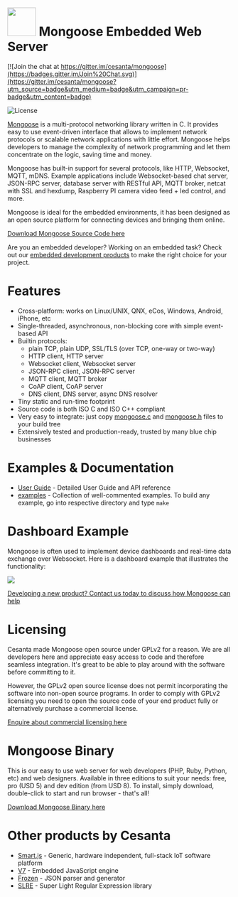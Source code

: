 # <img src="http://www.cesanta.com/hubfs/www.cesanta.com/Images/mongoose_library.png" width="64" height="64"> Mongoose Embedded Web Server

[![Join the chat at https://gitter.im/cesanta/mongoose](https://badges.gitter.im/Join%20Chat.svg)](https://gitter.im/cesanta/mongoose?utm_source=badge&utm_medium=badge&utm_campaign=pr-badge&utm_content=badge)

![](https://img.shields.io/badge/license-GPL_2-green.svg "License")

[Mongoose](https://www.cesanta.com/mongoose) is a
multi-protocol networking library written in C.
It provides easy to use event-driven interface that allows to implement
network protocols or scalable network applications  with little effort.
Mongoose helps developers to manage the complexity of network programming
and let them concentrate on the logic, saving time and money.

Mongoose has built-in support for several protocols, like
HTTP, Websocket, MQTT, mDNS. Example applications include
Websocket-based chat server, JSON-RPC server,
database server with RESTful API, MQTT broker, netcat with SSL and hexdump,
Raspberry PI camera video feed + led control, and more.

Mongoose is ideal for the embedded environments, it has been designed as
an open source platform for connecting devices and bringing them online.

[Download Mongoose Source Code here](http://hubs.ly/H0150FK0)

Are you an embedded developer? Working on an embedded task?
Check out our [embedded development products](http://hubs.ly/H0150sY0)
to make the right choice for your project.

# Features

* Cross-platform: works on Linux/UNIX, QNX, eCos, Windows, Android, iPhone, etc
* Single-threaded, asynchronous, non-blocking core with simple event-based API
* Builtin protocols:
   - plain TCP, plain UDP, SSL/TLS (over TCP, one-way or two-way)
   - HTTP client, HTTP server
   - Websocket client, Websocket server
   - JSON-RPC client, JSON-RPC server
   - MQTT client, MQTT broker
   - CoAP client, CoAP server
   - DNS client, DNS server, async DNS resolver
* Tiny static and run-time footprint
* Source code is both ISO C and ISO C++ compliant
* Very easy to integrate: just copy
  [mongoose.c](https://raw.githubusercontent.com/cesanta/mongoose/master/mongoose.c) and
  [mongoose.h](https://raw.githubusercontent.com/cesanta/mongoose/master/mongoose.h)
  files to your build tree
* Extensively tested and production-ready, trusted by many blue chip businesses

# Examples & Documentation

- [User Guide](https://docs.cesanta.com/mongoose) - Detailed User Guide and API reference
- [examples](examples) - Collection of well-commented examples. To build any example,
go into respective directory and type `make`

# Dashboard Example

Mongoose is often used to implement device dashboards and real-time
data exchange over Websocket. Here is a dashboard example that illustrates
the functionality:

![](http://www.cesanta.com/hubfs/www.cesanta.com/diagrams/dash_mongoose_diagram.png)

[Developing a new product? Contact us today to discuss how Mongoose can help
](https://www.cesanta.com/contact)


# Licensing

Cesanta made Mongoose open source under GPLv2 for a reason. We are all
developers here and appreciate easy access to code and therefore seamless
integration. It's great to be able to play around with the software before
committing to it.

However, the GPLv2 open source license does not permit incorporating the
software into non-open source programs. In order to comply with GPLv2 licensing
you need to open the source code of your end product fully or alternatively
purchase a commercial license.

[Enquire about commercial licensing here](https://www.cesanta.com/contact)

# Mongoose Binary

This is our easy to use web server for web developers (PHP, Ruby, Python, etc)
and web designers. Available in three editions to suit your needs: free, pro
(USD 5) and dev edition (from USD 8). To install, simply download, double-click
to start and run browser - that's all!

[Download Mongoose Binary here](https://www.cesanta.com/mongoose)

# Other products by Cesanta

- [Smart.js](https://github.com/cesanta/smart.js) -
    Generic, hardware independent, full-stack IoT software platform
- [V7](https://github.com/cesanta/v7) - Embedded JavaScript engine
- [Frozen](https://github.com/cesanta/frozen) - JSON parser and generator
- [SLRE](https://github.com/cesanta/slre) - Super Light Regular Expression
  library
